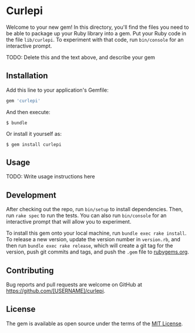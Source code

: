 # Curlepi

Welcome to your new gem! In this directory, you'll find the files you need to be able to package up your Ruby library into a gem. Put your Ruby code in the file `lib/curlepi`. To experiment with that code, run `bin/console` for an interactive prompt.

TODO: Delete this and the text above, and describe your gem

## Installation

Add this line to your application's Gemfile:

```ruby
gem 'curlepi'
```

And then execute:

    $ bundle

Or install it yourself as:

    $ gem install curlepi

## Usage

TODO: Write usage instructions here

## Development

After checking out the repo, run `bin/setup` to install dependencies. Then, run `rake spec` to run the tests. You can also run `bin/console` for an interactive prompt that will allow you to experiment.

To install this gem onto your local machine, run `bundle exec rake install`. To release a new version, update the version number in `version.rb`, and then run `bundle exec rake release`, which will create a git tag for the version, push git commits and tags, and push the `.gem` file to [rubygems.org](https://rubygems.org).

## Contributing

Bug reports and pull requests are welcome on GitHub at https://github.com/[USERNAME]/curlepi.


## License

The gem is available as open source under the terms of the [MIT License](http://opensource.org/licenses/MIT).

